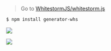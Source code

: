 > Go to [WhitestormJS/whitestorm.js](https://github.com/WhitestormJS/whitestorm.js)

```bash
$ npm install generator-whs
```

![](http://i.imgur.com/zjILvWH.png)

![](http://i.imgur.com/BgdhexS.png)
